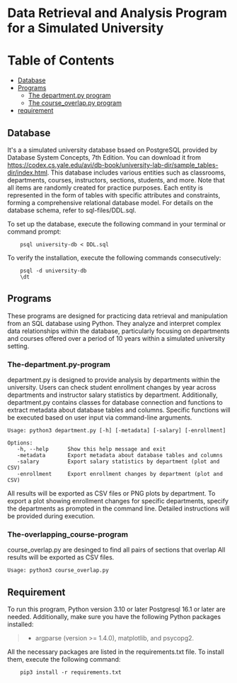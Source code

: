 # Data Retrieval and Analysis Program for a Simulated University

# Table of Contents
- [Database](#Database)
- [Programs](#Programs)
    - [The department.py program](#The-department.py-program)
    - [The course_overlap.py program](#The-course_overlap.py-program)
- [requirement](#Requriements)

## Database 
It's a a simulated university database bsaed on PostgreSQL provided by Database System Concepts, 7th Edition. 
You can download it from https://codex.cs.yale.edu/avi/db-book/university-lab-dir/sample_tables-dir/index.html.
This database includes various entities such as classrooms, departments, courses, instructors, sections, students, and more. Note that all items are randomly created for practice purposes. Each entity is represented in the form of tables with specific attributes and constraints, forming a comprehensive relational database model. For details on the database schema, refer to sql-files/DDL.sql.

To set up the database, execute the following command in your terminal or command prompt:

```
    psql university-db < DDL.sql
```
To verify the installation, execute the following commands consecutively:

``` 
    psql -d university-db
    \dt
```

## Programs 
These programs are designed for practicing data retrieval and manipulation from an SQL database using Python. They analyze and interpret complex data relationships within the database, particularly focusing on departments and courses offered over a period of 10 years within a simulated university setting.

### The-department.py-program
department.py is designed to provide analysis by departments within the university.
Users can check student enrollment changes by year across departments and instructor salary statistics by department. Additionally, department.py contains classes for database connection and functions to extract metadata about database tables and columns. Specific functions will be executed based on user input via command-line arguments.

```
Usage: python3 department.py [-h] [-metadata] [-salary] [-enrollment]

Options:
   -h, --help      Show this help message and exit
   -metadata       Export metadata about database tables and columns
   -salary         Export salary statistics by department (plot and CSV)
   -enrollment     Export enrollment changes by department (plot and CSV)
```

All results will be exported as CSV files or PNG plots by department.
 To export a plot showing enrollment changes for specific departments, 
 specify the departments as prompted in the command line. 
 Detailed instructions will be provided during execution.

### The-overlapping_course-program
course_overlap.py are desinged to find all pairs of sections that overlap
All results will be exported as CSV files.
```
Usage: python3 course_overlap.py
```

## Requirement
To run this program, Python version 3.10 or later Postgresql 16.1 or later are needed. 
Additionally, make sure you have the following Python packages installed: 

> * argparse (version >= 1.4.0), matplotlib, and psycopg2.

All the necessary packages are listed in the requirements.txt file. 
To install them, execute the following command:
```
    pip3 install -r requirements.txt
```

